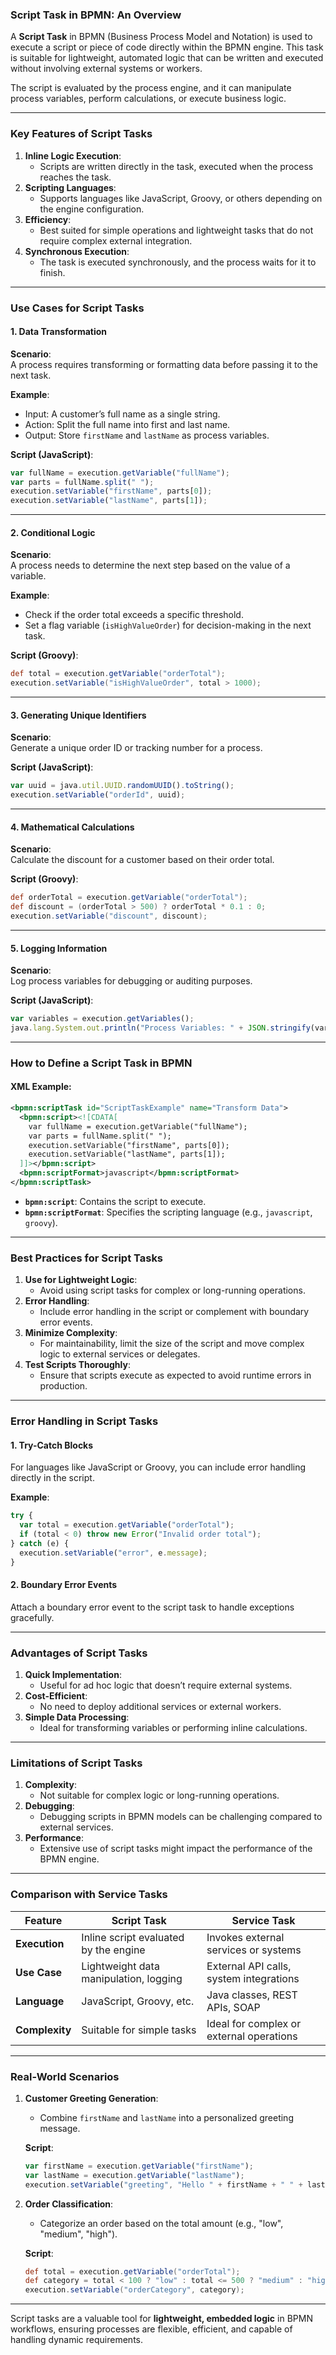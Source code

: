 ### **Script Task in BPMN: An Overview**

A **Script Task** in BPMN (Business Process Model and Notation) is used to execute a script or piece of code directly within the BPMN engine. This task is suitable for lightweight, automated logic that can be written and executed without involving external systems or workers. 

The script is evaluated by the process engine, and it can manipulate process variables, perform calculations, or execute business logic.

---

### **Key Features of Script Tasks**
1. **Inline Logic Execution**:
   - Scripts are written directly in the task, executed when the process reaches the task.
2. **Scripting Languages**:
   - Supports languages like JavaScript, Groovy, or others depending on the engine configuration.
3. **Efficiency**:
   - Best suited for simple operations and lightweight tasks that do not require complex external integration.
4. **Synchronous Execution**:
   - The task is executed synchronously, and the process waits for it to finish.

---

### **Use Cases for Script Tasks**

#### **1. Data Transformation**
**Scenario**:  
A process requires transforming or formatting data before passing it to the next task.

**Example**:  
- Input: A customer’s full name as a single string.
- Action: Split the full name into first and last name.
- Output: Store `firstName` and `lastName` as process variables.

**Script (JavaScript)**:
```javascript
var fullName = execution.getVariable("fullName");
var parts = fullName.split(" ");
execution.setVariable("firstName", parts[0]);
execution.setVariable("lastName", parts[1]);
```

---

#### **2. Conditional Logic**
**Scenario**:  
A process needs to determine the next step based on the value of a variable.

**Example**:  
- Check if the order total exceeds a specific threshold.
- Set a flag variable (`isHighValueOrder`) for decision-making in the next task.

**Script (Groovy)**:
```groovy
def total = execution.getVariable("orderTotal");
execution.setVariable("isHighValueOrder", total > 1000);
```

---

#### **3. Generating Unique Identifiers**
**Scenario**:  
Generate a unique order ID or tracking number for a process.

**Script (JavaScript)**:
```javascript
var uuid = java.util.UUID.randomUUID().toString();
execution.setVariable("orderId", uuid);
```

---

#### **4. Mathematical Calculations**
**Scenario**:  
Calculate the discount for a customer based on their order total.

**Script (Groovy)**:
```groovy
def orderTotal = execution.getVariable("orderTotal");
def discount = (orderTotal > 500) ? orderTotal * 0.1 : 0;
execution.setVariable("discount", discount);
```

---

#### **5. Logging Information**
**Scenario**:  
Log process variables for debugging or auditing purposes.

**Script (JavaScript)**:
```javascript
var variables = execution.getVariables();
java.lang.System.out.println("Process Variables: " + JSON.stringify(variables));
```

---

### **How to Define a Script Task in BPMN**

#### XML Example:
```xml
<bpmn:scriptTask id="ScriptTaskExample" name="Transform Data">
  <bpmn:script><![CDATA[
    var fullName = execution.getVariable("fullName");
    var parts = fullName.split(" ");
    execution.setVariable("firstName", parts[0]);
    execution.setVariable("lastName", parts[1]);
  ]]></bpmn:script>
  <bpmn:scriptFormat>javascript</bpmn:scriptFormat>
</bpmn:scriptTask>
```

- **`bpmn:script`**: Contains the script to execute.
- **`bpmn:scriptFormat`**: Specifies the scripting language (e.g., `javascript`, `groovy`).

---

### **Best Practices for Script Tasks**
1. **Use for Lightweight Logic**:
   - Avoid using script tasks for complex or long-running operations.
2. **Error Handling**:
   - Include error handling in the script or complement with boundary error events.
3. **Minimize Complexity**:
   - For maintainability, limit the size of the script and move complex logic to external services or delegates.
4. **Test Scripts Thoroughly**:
   - Ensure that scripts execute as expected to avoid runtime errors in production.

---

### **Error Handling in Script Tasks**
#### **1. Try-Catch Blocks**
For languages like JavaScript or Groovy, you can include error handling directly in the script.

**Example**:
```javascript
try {
  var total = execution.getVariable("orderTotal");
  if (total < 0) throw new Error("Invalid order total");
} catch (e) {
  execution.setVariable("error", e.message);
}
```

#### **2. Boundary Error Events**
Attach a boundary error event to the script task to handle exceptions gracefully.

---

### **Advantages of Script Tasks**
1. **Quick Implementation**:
   - Useful for ad hoc logic that doesn’t require external systems.
2. **Cost-Efficient**:
   - No need to deploy additional services or external workers.
3. **Simple Data Processing**:
   - Ideal for transforming variables or performing inline calculations.

---

### **Limitations of Script Tasks**
1. **Complexity**:
   - Not suitable for complex logic or long-running operations.
2. **Debugging**:
   - Debugging scripts in BPMN models can be challenging compared to external services.
3. **Performance**:
   - Extensive use of script tasks might impact the performance of the BPMN engine.

---

### **Comparison with Service Tasks**

| Feature               | Script Task                            | Service Task                             |
|-----------------------|-----------------------------------------|------------------------------------------|
| **Execution**         | Inline script evaluated by the engine  | Invokes external services or systems     |
| **Use Case**          | Lightweight data manipulation, logging | External API calls, system integrations  |
| **Language**          | JavaScript, Groovy, etc.               | Java classes, REST APIs, SOAP            |
| **Complexity**        | Suitable for simple tasks              | Ideal for complex or external operations |

---

### **Real-World Scenarios**

1. **Customer Greeting Generation**:
   - Combine `firstName` and `lastName` into a personalized greeting message.
   
   **Script**:
   ```javascript
   var firstName = execution.getVariable("firstName");
   var lastName = execution.getVariable("lastName");
   execution.setVariable("greeting", "Hello " + firstName + " " + lastName + "!");
   ```

2. **Order Classification**:
   - Categorize an order based on the total amount (e.g., "low", "medium", "high").

   **Script**:
   ```groovy
   def total = execution.getVariable("orderTotal");
   def category = total < 100 ? "low" : total <= 500 ? "medium" : "high";
   execution.setVariable("orderCategory", category);
   ```

---

Script tasks are a valuable tool for **lightweight, embedded logic** in BPMN workflows, ensuring processes are flexible, efficient, and capable of handling dynamic requirements.